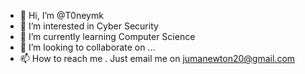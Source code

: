- 👋 Hi, I’m @T0neymk
- 👀 I’m interested in Cyber Security
- 🌱 I’m currently learning Computer Science
- 💞️ I’m looking to collaborate on ...
- 📫 How to reach me . Just email me on jumanewton20@gmail.com

<!---
T0neymk/T0neymk is a ✨ special ✨ repository because its `README.md` (this file) appears on your GitHub profile.
You can click the Preview link to take a look at your changes.
--->
